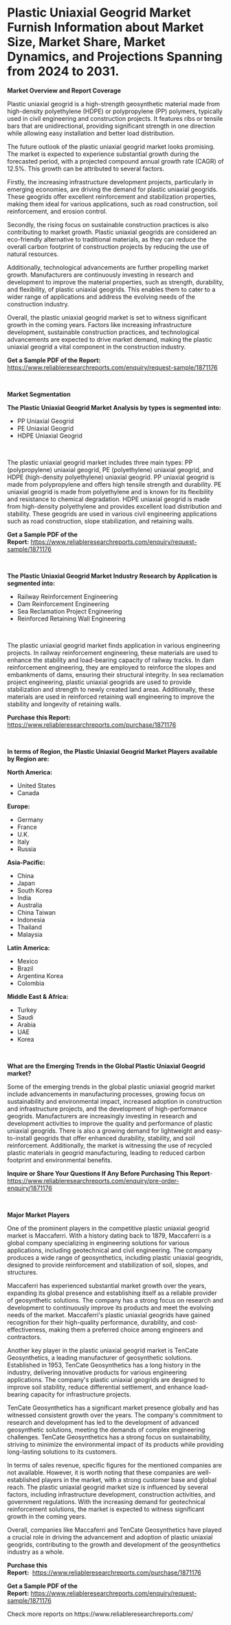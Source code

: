 <p><h1>Plastic Uniaxial Geogrid Market Furnish Information about Market Size, Market Share, Market Dynamics, and Projections Spanning from 2024 to 2031.</h1></p><p><strong>Market Overview and Report Coverage</strong></p>
<p><p>Plastic uniaxial geogrid is a high-strength geosynthetic material made from high-density polyethylene (HDPE) or polypropylene (PP) polymers, typically used in civil engineering and construction projects. It features ribs or tensile bars that are unidirectional, providing significant strength in one direction while allowing easy installation and better load distribution.</p><p>The future outlook of the plastic uniaxial geogrid market looks promising. The market is expected to experience substantial growth during the forecasted period, with a projected compound annual growth rate (CAGR) of 12.5%. This growth can be attributed to several factors.</p><p>Firstly, the increasing infrastructure development projects, particularly in emerging economies, are driving the demand for plastic uniaxial geogrids. These geogrids offer excellent reinforcement and stabilization properties, making them ideal for various applications, such as road construction, soil reinforcement, and erosion control.</p><p>Secondly, the rising focus on sustainable construction practices is also contributing to market growth. Plastic uniaxial geogrids are considered an eco-friendly alternative to traditional materials, as they can reduce the overall carbon footprint of construction projects by reducing the use of natural resources.</p><p>Additionally, technological advancements are further propelling market growth. Manufacturers are continuously investing in research and development to improve the material properties, such as strength, durability, and flexibility, of plastic uniaxial geogrids. This enables them to cater to a wider range of applications and address the evolving needs of the construction industry.</p><p>Overall, the plastic uniaxial geogrid market is set to witness significant growth in the coming years. Factors like increasing infrastructure development, sustainable construction practices, and technological advancements are expected to drive market demand, making the plastic uniaxial geogrid a vital component in the construction industry.</p></p>
<p><strong>Get a Sample PDF of the Report:</strong> <a href="https://www.reliableresearchreports.com/enquiry/request-sample/1871176">https://www.reliableresearchreports.com/enquiry/request-sample/1871176</a></p>
<p>&nbsp;</p>
<p><strong>Market Segmentation</strong></p>
<p><strong>The Plastic Uniaxial Geogrid Market Analysis by types is segmented into:</strong></p>
<p><ul><li>PP Uniaxial Geogrid</li><li>PE Uniaxial Geogrid</li><li>HDPE Uniaxial Geogrid</li></ul></p>
<p>&nbsp;</p>
<p><p>The plastic uniaxial geogrid market includes three main types: PP (polypropylene) uniaxial geogrid, PE (polyethylene) uniaxial geogrid, and HDPE (high-density polyethylene) uniaxial geogrid. PP uniaxial geogrid is made from polypropylene and offers high tensile strength and durability. PE uniaxial geogrid is made from polyethylene and is known for its flexibility and resistance to chemical degradation. HDPE uniaxial geogrid is made from high-density polyethylene and provides excellent load distribution and stability. These geogrids are used in various civil engineering applications such as road construction, slope stabilization, and retaining walls.</p></p>
<p><strong>Get a Sample PDF of the Report:</strong>&nbsp;<a href="https://www.reliableresearchreports.com/enquiry/request-sample/1871176">https://www.reliableresearchreports.com/enquiry/request-sample/1871176</a></p>
<p>&nbsp;</p>
<p><strong>The Plastic Uniaxial Geogrid Market Industry Research by Application is segmented into:</strong></p>
<p><ul><li>Railway Reinforcement Engineering</li><li>Dam Reinforcement Engineering</li><li>Sea Reclamation Project Engineering</li><li>Reinforced Retaining Wall Engineering</li></ul></p>
<p>&nbsp;</p>
<p><p>The plastic uniaxial geogrid market finds application in various engineering projects. In railway reinforcement engineering, these materials are used to enhance the stability and load-bearing capacity of railway tracks. In dam reinforcement engineering, they are employed to reinforce the slopes and embankments of dams, ensuring their structural integrity. In sea reclamation project engineering, plastic uniaxial geogrids are used to provide stabilization and strength to newly created land areas. Additionally, these materials are used in reinforced retaining wall engineering to improve the stability and longevity of retaining walls.</p></p>
<p><strong>Purchase this Report:</strong>&nbsp; <a href="https://www.reliableresearchreports.com/purchase/1871176">https://www.reliableresearchreports.com/purchase/1871176</a></p>
<p>&nbsp;</p>
<p><strong>In terms of Region, the Plastic Uniaxial Geogrid Market Players available by Region are:</strong></p>
<p>
    <p> <strong> North America: </strong>
        <ul>
            <li>United States</li>
            <li>Canada</li>
        </ul>
        </p> 
    <p> <strong> Europe: </strong>
        <ul>
            <li>Germany</li>
            <li>France</li>
            <li>U.K.</li>
            <li>Italy</li>
            <li>Russia</li>
        </ul>
        </p> 
    <p> <strong> Asia-Pacific: </strong>
        <ul>
            <li>China</li>
            <li>Japan</li>
            <li>South Korea</li>
            <li>India</li>
            <li>Australia</li>
            <li>China Taiwan</li>
            <li>Indonesia</li>
            <li>Thailand</li>
            <li>Malaysia</li>
        </ul>
        </p> 
    <p> <strong> Latin America: </strong>
        <ul>
            <li>Mexico</li>
            <li>Brazil</li>
            <li>Argentina Korea</li>
            <li>Colombia</li>
        </ul>
        </p> 
    <p> <strong> Middle East & Africa: </strong>
        <ul>
            <li>Turkey</li>
            <li>Saudi</li>
            <li>Arabia</li>
            <li>UAE</li>
            <li>Korea</li>
        </ul>
    </p>
    </p>
<p>&nbsp;</p>
<p><strong>What are the Emerging Trends in the Global Plastic Uniaxial Geogrid market?</strong></p>
<p><p>Some of the emerging trends in the global plastic uniaxial geogrid market include advancements in manufacturing processes, growing focus on sustainability and environmental impact, increased adoption in construction and infrastructure projects, and the development of high-performance geogrids. Manufacturers are increasingly investing in research and development activities to improve the quality and performance of plastic uniaxial geogrids. There is also a growing demand for lightweight and easy-to-install geogrids that offer enhanced durability, stability, and soil reinforcement. Additionally, the market is witnessing the use of recycled plastic materials in geogrid manufacturing, leading to reduced carbon footprint and environmental benefits.</p></p>
<p><strong>Inquire or Share Your Questions If Any Before Purchasing This Report</strong>- <a href="https://www.reliableresearchreports.com/enquiry/pre-order-enquiry/1871176">https://www.reliableresearchreports.com/enquiry/pre-order-enquiry/1871176</a></p>
<p>&nbsp;</p>
<p><strong>Major Market Players</strong></p>
<p><p>One of the prominent players in the competitive plastic uniaxial geogrid market is Maccaferri. With a history dating back to 1879, Maccaferri is a global company specializing in engineering solutions for various applications, including geotechnical and civil engineering. The company produces a wide range of geosynthetics, including plastic uniaxial geogrids, designed to provide reinforcement and stabilization of soil, slopes, and structures.</p><p>Maccaferri has experienced substantial market growth over the years, expanding its global presence and establishing itself as a reliable provider of geosynthetic solutions. The company has a strong focus on research and development to continuously improve its products and meet the evolving needs of the market. Maccaferri's plastic uniaxial geogrids have gained recognition for their high-quality performance, durability, and cost-effectiveness, making them a preferred choice among engineers and contractors.</p><p>Another key player in the plastic uniaxial geogrid market is TenCate Geosynthetics, a leading manufacturer of geosynthetic solutions. Established in 1953, TenCate Geosynthetics has a long history in the industry, delivering innovative products for various engineering applications. The company's plastic uniaxial geogrids are designed to improve soil stability, reduce differential settlement, and enhance load-bearing capacity for infrastructure projects.</p><p>TenCate Geosynthetics has a significant market presence globally and has witnessed consistent growth over the years. The company's commitment to research and development has led to the development of advanced geosynthetic solutions, meeting the demands of complex engineering challenges. TenCate Geosynthetics has a strong focus on sustainability, striving to minimize the environmental impact of its products while providing long-lasting solutions to its customers.</p><p>In terms of sales revenue, specific figures for the mentioned companies are not available. However, it is worth noting that these companies are well-established players in the market, with a strong customer base and global reach. The plastic uniaxial geogrid market size is influenced by several factors, including infrastructure development, construction activities, and government regulations. With the increasing demand for geotechnical reinforcement solutions, the market is expected to witness significant growth in the coming years.</p><p>Overall, companies like Maccaferri and TenCate Geosynthetics have played a crucial role in driving the advancement and adoption of plastic uniaxial geogrids, contributing to the growth and development of the geosynthetics industry as a whole.</p></p>
<p><strong>Purchase this Report:</strong>&nbsp;&nbsp;<a href="https://www.reliableresearchreports.com/purchase/1871176">https://www.reliableresearchreports.com/purchase/1871176</a></p>
<p></p>
<p><strong>Get a Sample PDF of the Report:</strong>&nbsp;<a href="https://www.reliableresearchreports.com/enquiry/request-sample/1871176">https://www.reliableresearchreports.com/enquiry/request-sample/1871176</a></p>
<p>Check more reports on https://www.reliableresearchreports.com/</p>